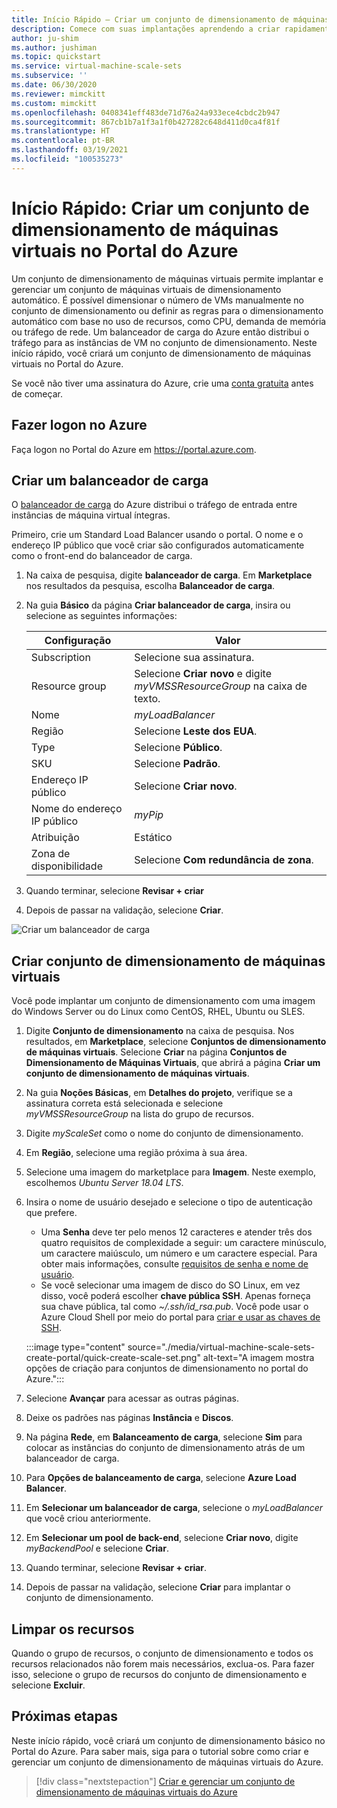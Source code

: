 ```yaml
---
title: Início Rápido – Criar um conjunto de dimensionamento de máquinas virtuais no portal do Azure
description: Comece com suas implantações aprendendo a criar rapidamente um conjunto de dimensionamento de máquinas virtuais no portal do Azure.
author: ju-shim
ms.author: jushiman
ms.topic: quickstart
ms.service: virtual-machine-scale-sets
ms.subservice: ''
ms.date: 06/30/2020
ms.reviewer: mimckitt
ms.custom: mimckitt
ms.openlocfilehash: 0408341eff483de71d76a24a933ece4cbdc2b947
ms.sourcegitcommit: 867cb1b7a1f3a1f0b427282c648d411d0ca4f81f
ms.translationtype: HT
ms.contentlocale: pt-BR
ms.lasthandoff: 03/19/2021
ms.locfileid: "100535273"
---
```

# <a name="quickstart-create-a-virtual-machine-scale-set-in-the-azure-portal"></a>Início Rápido: Criar um conjunto de dimensionamento de máquinas virtuais no Portal do Azure

Um conjunto de dimensionamento de máquinas virtuais permite implantar e gerenciar um conjunto de máquinas virtuais de dimensionamento automático. É possível dimensionar o número de VMs manualmente no conjunto de dimensionamento ou definir as regras para o dimensionamento automático com base no uso de recursos, como CPU, demanda de memória ou tráfego de rede. Um balanceador de carga do Azure então distribui o tráfego para as instâncias de VM no conjunto de dimensionamento. Neste início rápido, você criará um conjunto de dimensionamento de máquinas virtuais no Portal do Azure.

Se você não tiver uma assinatura do Azure, crie uma [conta gratuita](https://azure.microsoft.com/free/?WT.mc_id=A261C142F) antes de começar.


## <a name="log-in-to-azure"></a>Fazer logon no Azure
Faça logon no Portal do Azure em https://portal.azure.com.

## <a name="create-a-load-balancer"></a>Criar um balanceador de carga

O [balanceador de carga](../load-balancer/load-balancer-overview.md) do Azure distribui o tráfego de entrada entre instâncias de máquina virtual íntegras. 

Primeiro, crie um Standard Load Balancer usando o portal. O nome e o endereço IP público que você criar são configurados automaticamente como o front-end do balanceador de carga.

1. Na caixa de pesquisa, digite **balanceador de carga**. Em **Marketplace** nos resultados da pesquisa, escolha **Balanceador de carga**.
1. Na guia **Básico** da página **Criar balanceador de carga**, insira ou selecione as seguintes informações:

    | Configuração                 | Valor   |
    | ---| ---|
    | Subscription  | Selecione sua assinatura.    |    
    | Resource group | Selecione **Criar novo** e digite *myVMSSResourceGroup* na caixa de texto.|
    | Nome           | *myLoadBalancer*         |
    | Região         | Selecione **Leste dos EUA**.       |
    | Type          | Selecione **Público**.       |
    | SKU           | Selecione **Padrão**.       |
    | Endereço IP público | Selecione **Criar novo**. |
    | Nome do endereço IP público  | *myPip*   |
    | Atribuição| Estático |
    | Zona de disponibilidade | Selecione **Com redundância de zona**. |

1. Quando terminar, selecione **Revisar + criar** 
1. Depois de passar na validação, selecione **Criar**. 

![Criar um balanceador de carga](./media/virtual-machine-scale-sets-create-portal/load-balancer.png)

## <a name="create-virtual-machine-scale-set"></a>Criar conjunto de dimensionamento de máquinas virtuais
Você pode implantar um conjunto de dimensionamento com uma imagem do Windows Server ou do Linux como CentOS, RHEL, Ubuntu ou SLES.

1. Digite **Conjunto de dimensionamento** na caixa de pesquisa. Nos resultados, em **Marketplace**, selecione **Conjuntos de dimensionamento de máquinas virtuais**. Selecione **Criar** na página **Conjuntos de Dimensionamento de Máquinas Virtuais**, que abrirá a página **Criar um conjunto de dimensionamento de máquinas virtuais**. 
1. Na guia **Noções Básicas**, em **Detalhes do projeto**, verifique se a assinatura correta está selecionada e selecione *myVMSSResourceGroup* na lista do grupo de recursos. 
1. Digite *myScaleSet* como o nome do conjunto de dimensionamento.
1. Em **Região**, selecione uma região próxima à sua área.
1. Selecione uma imagem do marketplace para **Imagem**. Neste exemplo, escolhemos *Ubuntu Server 18.04 LTS*.
1. Insira o nome de usuário desejado e selecione o tipo de autenticação que prefere.
   - Uma **Senha** deve ter pelo menos 12 caracteres e atender três dos quatro requisitos de complexidade a seguir: um caractere minúsculo, um caractere maiúsculo, um número e um caractere especial. Para obter mais informações, consulte [requisitos de senha e nome de usuário](../virtual-machines/windows/faq.md#what-are-the-username-requirements-when-creating-a-vm).
   - Se você selecionar uma imagem de disco do SO Linux, em vez disso, você poderá escolher **chave pública SSH**. Apenas forneça sua chave pública, tal como *~/.ssh/id_rsa.pub*. Você pode usar o Azure Cloud Shell por meio do portal para [criar e usar as chaves de SSH](../virtual-machines/linux/mac-create-ssh-keys.md).
   
    :::image type="content" source="./media/virtual-machine-scale-sets-create-portal/quick-create-scale-set.png" alt-text="A imagem mostra opções de criação para conjuntos de dimensionamento no portal do Azure.":::

1. Selecione **Avançar** para acessar as outras páginas. 
1. Deixe os padrões nas páginas **Instância** e **Discos**.
1. Na página **Rede**, em **Balanceamento de carga**, selecione **Sim** para colocar as instâncias do conjunto de dimensionamento atrás de um balanceador de carga. 
1. Para **Opções de balanceamento de carga**, selecione **Azure Load Balancer**.
1. Em **Selecionar um balanceador de carga**, selecione o *myLoadBalancer* que você criou anteriormente.
1. Em **Selecionar um pool de back-end**, selecione **Criar novo**, digite *myBackendPool* e selecione **Criar**.
1. Quando terminar, selecione **Revisar + criar**. 
1. Depois de passar na validação, selecione **Criar** para implantar o conjunto de dimensionamento.


## <a name="clean-up-resources"></a>Limpar os recursos
Quando o grupo de recursos, o conjunto de dimensionamento e todos os recursos relacionados não forem mais necessários, exclua-os. Para fazer isso, selecione o grupo de recursos do conjunto de dimensionamento e selecione **Excluir**.


## <a name="next-steps"></a>Próximas etapas
Neste início rápido, você criará um conjunto de dimensionamento básico no Portal do Azure. Para saber mais, siga para o tutorial sobre como criar e gerenciar um conjunto de dimensionamento de máquinas virtuais do Azure.

> [!div class="nextstepaction"]
> [Criar e gerenciar um conjunto de dimensionamento de máquinas virtuais do Azure](tutorial-create-and-manage-powershell.md)
